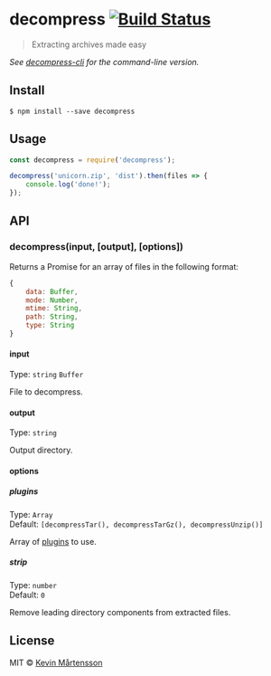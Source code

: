 # decompress [![Build Status](https://travis-ci.org/kevva/decompress.svg?branch=master)](https://travis-ci.org/kevva/decompress)

> Extracting archives made easy

*See [decompress-cli](https://github.com/kevva/decompress-cli) for the command-line version.*

## Install

```
$ npm install --save decompress
```


## Usage

```js
const decompress = require('decompress');

decompress('unicorn.zip', 'dist').then(files => {
	console.log('done!');
});
```


## API

### decompress(input, [output], [options])

Returns a Promise for an array of files in the following format:

```js
{
	data: Buffer,
	mode: Number,
	mtime: String,
	path: String,
	type: String
}
```

#### input

Type: `string` `Buffer`

File to decompress.

#### output

Type: `string`

Output directory.

#### options

##### plugins

Type: `Array`<br>
Default: `[decompressTar(), decompressTarGz(), decompressUnzip()]`

Array of [plugins](https://www.npmjs.com/browse/keyword/decompressplugin) to use.

##### strip

Type: `number`<br>
Default: `0`

Remove leading directory components from extracted files.


## License

MIT © [Kevin Mårtensson](https://github.com/kevva)
